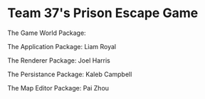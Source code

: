 # Team 37's Prison Escape Game

The Game World Package: 
    
The Application Package: 
    Liam Royal
    
The Renderer Package:
    Joel Harris
    
The Persistance Package:
    Kaleb Campbell
    
The Map Editor Package:
    Pai Zhou
